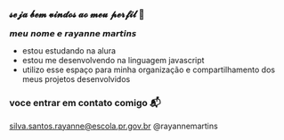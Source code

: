 ### 𝓼𝓮𝓳𝓪 𝓫𝓮𝓶 𝓿𝓲𝓷𝓭𝓸𝓼 𝓪𝓸 𝓶𝓮𝓾 𝓹𝓮𝓻𝓯𝓲𝓵 🌺

𝙢𝙚𝙪 𝙣𝙤𝙢𝙚 𝙚 𝙧𝙖𝙮𝙖𝙣𝙣𝙚 𝙢𝙖𝙧𝙩𝙞𝙣𝙨

- estou estudando na alura
- estou me desenvolvendo na linguagem javascript
- utilizo esse espaço para minha organização e compartilhamento dos meus projetos desenvolvidos

### voce entrar em contato comigo 📬 

silva.santos.rayanne@escola.pr.gov.br
@rayannemartins
